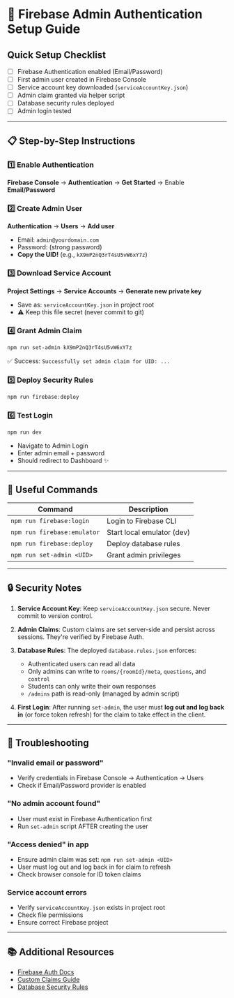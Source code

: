 # 🔐 Firebase Admin Authentication Setup Guide

## Quick Setup Checklist

- [ ] Firebase Authentication enabled (Email/Password)
- [ ] First admin user created in Firebase Console
- [ ] Service account key downloaded (`serviceAccountKey.json`)
- [ ] Admin claim granted via helper script
- [ ] Database security rules deployed
- [ ] Admin login tested

---

## 📋 Step-by-Step Instructions

### 1️⃣ Enable Authentication
**Firebase Console** → **Authentication** → **Get Started** → Enable **Email/Password**

### 2️⃣ Create Admin User
**Authentication** → **Users** → **Add user**
- Email: `admin@yourdomain.com`
- Password: (strong password)
- **Copy the UID!** (e.g., `kX9mP2nQ3rT4sU5vW6xY7z`)

### 3️⃣ Download Service Account
**Project Settings** → **Service Accounts** → **Generate new private key**
- Save as: `serviceAccountKey.json` in project root
- ⚠️ Keep this file secret (never commit to git)

### 4️⃣ Grant Admin Claim
```powershell
npm run set-admin kX9mP2nQ3rT4sU5vW6xY7z
```
✅ Success: `Successfully set admin claim for UID: ...`

### 5️⃣ Deploy Security Rules
```powershell
npm run firebase:deploy
```

### 6️⃣ Test Login
```powershell
npm run dev
```
- Navigate to Admin Login
- Enter admin email + password
- Should redirect to Dashboard ✨

---

## 🔧 Useful Commands

| Command | Description |
|---------|-------------|
| `npm run firebase:login` | Login to Firebase CLI |
| `npm run firebase:emulator` | Start local emulator (dev) |
| `npm run firebase:deploy` | Deploy database rules |
| `npm run set-admin <UID>` | Grant admin privileges |

---

## 🔒 Security Notes

1. **Service Account Key**: Keep `serviceAccountKey.json` secure. Never commit to version control.

2. **Admin Claims**: Custom claims are set server-side and persist across sessions. They're verified by Firebase Auth.

3. **Database Rules**: The deployed `database.rules.json` enforces:
   - Authenticated users can read all data
   - Only admins can write to `rooms/{roomId}/meta`, `questions`, and `control`
   - Students can only write their own responses
   - `/admins` path is read-only (managed by admin script)

4. **First Login**: After running `set-admin`, the user must **log out and log back in** (or force token refresh) for the claim to take effect in the client.

---

## 🐛 Troubleshooting

### "Invalid email or password"
- Verify credentials in Firebase Console → Authentication → Users
- Check if Email/Password provider is enabled

### "No admin account found"
- User must exist in Firebase Authentication first
- Run `set-admin` script AFTER creating the user

### "Access denied" in app
- Ensure admin claim was set: `npm run set-admin <UID>`
- User must log out and log back in for claim to refresh
- Check browser console for ID token claims

### Service account errors
- Verify `serviceAccountKey.json` exists in project root
- Check file permissions
- Ensure correct Firebase project

---

## 📚 Additional Resources

- [Firebase Auth Docs](https://firebase.google.com/docs/auth)
- [Custom Claims Guide](https://firebase.google.com/docs/auth/admin/custom-claims)
- [Database Security Rules](https://firebase.google.com/docs/database/security)

